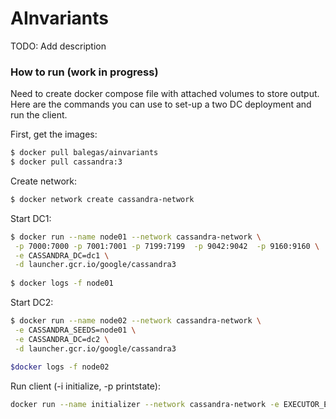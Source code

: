 # AInvariants


TODO: Add description



### How to run (work in progress)

Need to create docker compose file with attached volumes to store output. Here are the commands you can use to set-up a two DC deployment and run the client.

First, get the images:
```sh
$ docker pull balegas/ainvariants
$ docker pull cassandra:3
```

Create network:
```sh
$ docker network create cassandra-network
```

Start DC1:
```sh
$ docker run --name node01 --network cassandra-network \
 -p 7000:7000 -p 7001:7001 -p 7199:7199  -p 9042:9042  -p 9160:9160 \
 -e CASSANDRA_DC=dc1 \
 -d launcher.gcr.io/google/cassandra3
 
$ docker logs -f node01

```

Start DC2:
```sh
$ docker run --name node02 --network cassandra-network \
 -e CASSANDRA_SEEDS=node01 \
 -e CASSANDRA_DC=dc2 \
 -d launcher.gcr.io/google/cassandra3
 
$docker logs -f node02
```

Run client (-i initialize, -p printstate):
```sh
docker run --name initializer --network cassandra-network -e EXECUTOR_ENDPOINTS=node01,node02 balegas/ainvariants:latest

